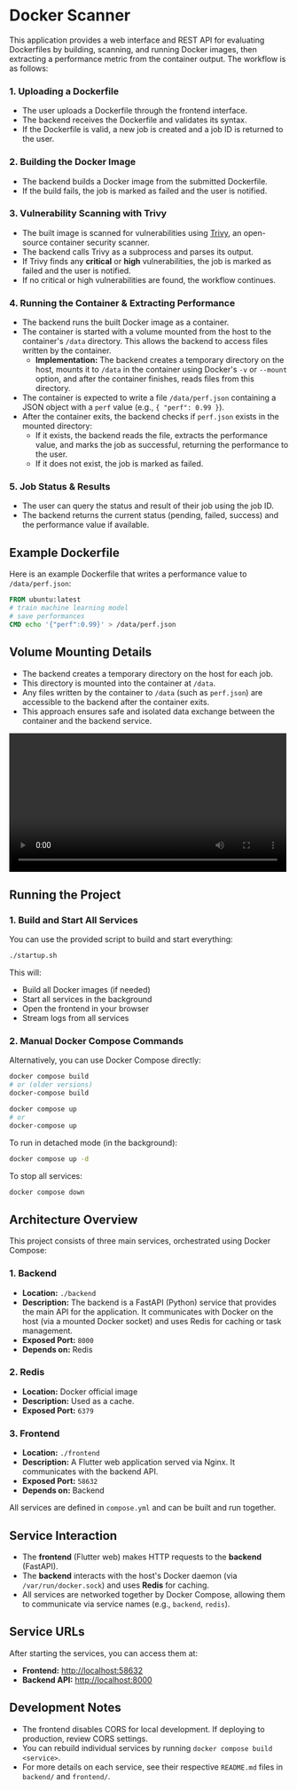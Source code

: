 # Docker Scanner

This application provides a web interface and REST API for evaluating Dockerfiles by building, scanning, and running Docker images, then extracting a performance metric from the container output. The workflow is as follows:

### 1. Uploading a Dockerfile
- The user uploads a Dockerfile through the frontend interface.
- The backend receives the Dockerfile and validates its syntax.
- If the Dockerfile is valid, a new job is created and a job ID is returned to the user.

### 2. Building the Docker Image
- The backend builds a Docker image from the submitted Dockerfile.
- If the build fails, the job is marked as failed and the user is notified.

### 3. Vulnerability Scanning with Trivy
- The built image is scanned for vulnerabilities using [Trivy](https://github.com/aquasecurity/trivy), an open-source container security scanner.
- The backend calls Trivy as a subprocess and parses its output.
- If Trivy finds any **critical** or **high** vulnerabilities, the job is marked as failed and the user is notified.
- If no critical or high vulnerabilities are found, the workflow continues.

### 4. Running the Container & Extracting Performance
- The backend runs the built Docker image as a container.
- The container is started with a volume mounted from the host to the container's `/data` directory. This allows the backend to access files written by the container.
    - **Implementation:** The backend creates a temporary directory on the host, mounts it to `/data` in the container using Docker's `-v` or `--mount` option, and after the container finishes, reads files from this directory.
- The container is expected to write a file `/data/perf.json` containing a JSON object with a `perf` value (e.g., `{ "perf": 0.99 }`).
- After the container exits, the backend checks if `perf.json` exists in the mounted directory:
    - If it exists, the backend reads the file, extracts the performance value, and marks the job as successful, returning the performance to the user.
    - If it does not exist, the job is marked as failed.

### 5. Job Status & Results
- The user can query the status and result of their job using the job ID.
- The backend returns the current status (pending, failed, success) and the performance value if available.

## Example Dockerfile
Here is an example Dockerfile that writes a performance value to `/data/perf.json`:

```Dockerfile
FROM ubuntu:latest
# train machine learning model
# save performances
CMD echo '{"perf":0.99}' > /data/perf.json
```

## Volume Mounting Details
- The backend creates a temporary directory on the host for each job.
- This directory is mounted into the container at `/data`.
- Any files written by the container to `/data` (such as `perf.json`) are accessible to the backend after the container exits.
- This approach ensures safe and isolated data exchange between the container and the backend service.

<video src="/Users/zeinab/Desktop/demo.mov" controls width="500"></video>

## Running the Project

### 1. Build and Start All Services

You can use the provided script to build and start everything:

```bash
./startup.sh
```

This will:
- Build all Docker images (if needed)
- Start all services in the background
- Open the frontend in your browser
- Stream logs from all services

### 2. Manual Docker Compose Commands

Alternatively, you can use Docker Compose directly:

```bash
docker compose build
# or (older versions)
docker-compose build

docker compose up
# or
docker-compose up
```

To run in detached mode (in the background):

```bash
docker compose up -d
```

To stop all services:

```bash
docker compose down
```

## Architecture Overview

This project consists of three main services, orchestrated using Docker Compose:

### 1. Backend
- **Location:** `./backend`
- **Description:** The backend is a FastAPI (Python) service that provides the main API for the application. It communicates with Docker on the host (via a mounted Docker socket) and uses Redis for caching or task management.
- **Exposed Port:** `8000`
- **Depends on:** Redis

### 2. Redis
- **Location:** Docker official image
- **Description:** Used as a cache.
- **Exposed Port:** `6379`

### 3. Frontend
- **Location:** `./frontend`
- **Description:** A Flutter web application served via Nginx. It communicates with the backend API.
- **Exposed Port:** `58632`
- **Depends on:** Backend

All services are defined in `compose.yml` and can be built and run together.

## Service Interaction
- The **frontend** (Flutter web) makes HTTP requests to the **backend** (FastAPI).
- The **backend** interacts with the host's Docker daemon (via `/var/run/docker.sock`) and uses **Redis** for caching.
- All services are networked together by Docker Compose, allowing them to communicate via service names (e.g., `backend`, `redis`).

## Service URLs
After starting the services, you can access them at:

- **Frontend:** [http://localhost:58632](http://localhost:58632)
- **Backend API:** [http://localhost:8000](http://localhost:8000)


## Development Notes
- The frontend disables CORS for local development. If deploying to production, review CORS settings.
- You can rebuild individual services by running `docker compose build <service>`.
- For more details on each service, see their respective `README.md` files in `backend/` and `frontend/`.
